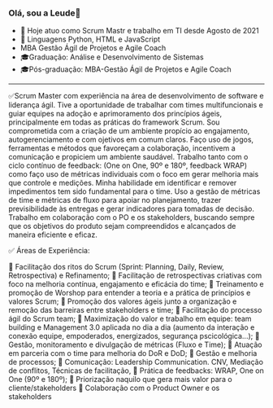### Olá, sou a Leude👋

- 🔭 Hoje atuo como Scrum Mastr  e trabalho em TI desde Agosto de 2021
- 🌱  Linguagens  Python, HTML e JavaScript 
-  MBA  Gestão Ágil de Projetos e Agile Coach
-  🎓Graduação: Análise e Desenvolvimento de Sistemas
-  🎓Pós-graduação: MBA-Gestão Ágil de Projetos e Agile Coach
________________________________________________________________


✅Scrum Master com experiência na área de desenvolvimento de software e liderança ágil. Tive a oportunidade de trabalhar com times multifuncionais e guiar equipes na adoção e aprimoramento dos princípios ágeis, principalmente em todas as práticas do framework Scrum. Sou comprometida com a criação de um ambiente propício ao engajamento, autogerenciamento e com ojetivos em comum claros. Faço uso de jogos, ferramentas e métodos que favoreçam a colaboração, incentivem a comunicação e propiciem um ambiente saudável. Trabalho tanto com o ciclo contínuo de feedback: (One on One, 90º e 180º, feedback WRAP) como faço uso de métricas individuais com o foco em gerar melhoria mais que controle e medições. Minha habilidade em identificar e remover impedimentos tem sido fundamental para o time. Uso a gestão de métricas de time e métricas de fluxo para apoiar no planejamento, trazer previsibilidade às entregas e gerar indicadores para tomadas de decisão. Trabalho em colaboração com o PO e os stakeholders, buscando sempre que os objetivos do produto sejam compreendidos e alcançados de maneira eficiente e eficaz.

✅ Áreas de Experiência:

🔸 Facilitação dos ritos do Scrum (Sprint: Planning, Daily, Review, Retrospectiva) e Refinamento;
🔸 Facilitação de retrospectivas criativas com foco na melhoria contínua, engajamento e eficácia do time;
🔸 Treinamento e promoção de Worshop para entender a teoria e a prática de princípios e valores Scrum;
🔸 Promoção dos valores ágeis junto a organização e remoção das barreiras entre stakeholders e time;
🔸 Facilitação do processo ágil do Scrum team;
🔸 Maximização do valor e trabalho em equipe: team building e Management 3.0 aplicada no dia a dia (aumento da interação e conexão equipe, empoderados, energizados, segurança pscicológica...);
🔸 Gestão, monitoramento e divulgação de métricas (Fluxo e Time);
🔸 Atuação em parceria com o time para melhoria do DoR e DoD;
🔸 Gestão e melhoria de processos;
🔸 Comunicação: Leadership Communication. CNV, Mediação de conflitos, Técnicas de facilitação,
🔸 Prática de feedbacks:  WRAP, One on One (90º e 180º);
🔸 Priorização naquilo que gera mais valor para o cliente/stakeholders
🔸 Colaboração com o Product Owner e os stakeholders

